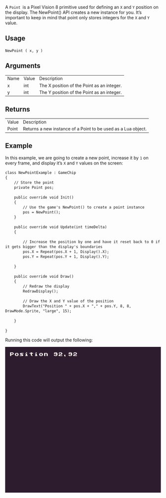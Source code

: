 A `Point `is a Pixel Vision 8 primitive used for defining an `X` and `Y` position on the display. The NewPoint() API creates a new instance for you. It’s important to keep in mind that point only stores integers for the `X` and `Y` value. 

## Usage

`NewPoint ( x, y )`

## Arguments

<table>
  <tr>
    <td>Name</td>
    <td>Value</td>
    <td>Description</td>
  </tr>
  <tr>
    <td>x</td>
    <td>int</td>
    <td>The X position of the Point as an integer.</td>
  </tr>
  <tr>
    <td>y</td>
    <td>int</td>
    <td>The Y position of the Point as an integer.</td>
  </tr>
</table>


## Returns

<table>
  <tr>
    <td>Value</td>
    <td>Description</td>
  </tr>
  <tr>
    <td>Point</td>
    <td>Returns a new instance of a Point to be used as a Lua object.</td>
  </tr>
</table>


## Example

In this example, we are going to create a new point, increase it by `1` on every frame, and display it’s `X` and `Y` values on the screen:

    class NewPointExample : GameChip
    {
        // Store the point
        private Point pos;

        public override void Init()
        {
            // Use the game's NewPoint() to create a point instance
            pos = NewPoint();
        }

        public override void Update(int timeDelta)
        {

            // Increase the position by one and have it reset back to 0 if it gets bigger than the display's boundaries
            pos.X = Repeat(pos.X + 1, Display().X);
            pos.Y = Repeat(pos.Y + 1, Display().Y);

        }

        public override void Draw()
        {
            // Redraw the display
            RedrawDisplay();

            // Draw the X and Y value of the position
            DrawText("Position " + pos.X + "," + pos.Y, 8, 8, DrawMode.Sprite, "large", 15);

        }

    }


Running this code will output the following:

![image alt text](images/NewPointOutput_image_0.png)


